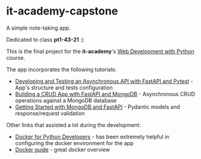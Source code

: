 it-academy-capstone
============

A simple note-taking app.

Dedicated to class **pt1-43-21** :)

This is the final project for the **it-academy**'s [Web Development with Python](https://www.it-academy.by/course/python-developer/pt-python-developer/) course.

The app incorporates the following tutorials:
- [Developing and Testing an Asynchronous API with FastAPI and Pytest](https://testdriven.io/blog/fastapi-crud/) - App's structure and tests configuration
- [Building a CRUD App with FastAPI and MongoDB](https://testdriven.io/blog/fastapi-mongo/) - Asynchronous CRUD operations against a MongoDB database
- [Getting Started with MongoDB and FastAPI](https://www.mongodb.com/developer/quickstart/python-quickstart-fastapi/) - Pydantic models and response/request validation

Other links that assisted a lot during the development:
- [Docker for Python Developers](https://mherman.org/presentations/dockercon-2018/#1) - has been extremely helpful in configuring the docker environment for the app
- [Docker guide](https://robertcooper.me/post/docker-guide) - great docker overview
